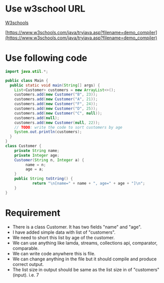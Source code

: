 # Use w3school URL

<a href="https://www.w3schools.com/java/tryjava.asp?filename=demo_compiler" target="_blank">W3schools</a>

[https://www.w3schools.com/java/tryjava.asp?filename=demo_compiler](https://www.w3schools.com/java/tryjava.asp?filename=demo_compiler)

# Use following code

```java
import java.util.*;

public class Main {
  public static void main(String[] args) {
    List<Customer> customers = new ArrayList<>();
    customers.add(new Customer("B", 23));
    customers.add(new Customer("A", 21));
    customers.add(new Customer("F", 24));
    customers.add(new Customer("D", 25));
    customers.add(new Customer("C", null));
    customers.add(null);
    customers.add(new Customer(null, 22));
    // TODO: write the code to sort customers by age
    System.out.println(customers);
  }
}
class Customer {
    private String name;
    private Integer age;
    Customer(String n, Integer a) {
         name = n;
         age = a;
    }
    public String toString() {
            return "\n[name=" + name + ", age=" + age + "]\n";
    }
}
```

# Requirement

* There is a class Customer. It has two fields "name" and "age".
* I have added simple data with list of "customers".
* We need to short this list by age of the customer.
* We can use anything like lamda, streams, collections api, comparator, comparable.
* We can write code anywhere this is file.
* We can change anything in the file but it should compile and produce correct output.
* The list size in output should be same as the list size in of "customers" (input). i.e. 7
